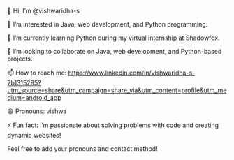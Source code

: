 
👋 Hi, I’m @vishwaridha-s

👀 I’m interested in Java, web development, and Python programming.

🌱 I’m currently learning Python during my virtual internship at Shadowfox.

💞️ I’m looking to collaborate on Java, web development, and Python-based projects.

📫 How to reach me: https://www.linkedin.com/in/vishwaridha-s-7b1315295?utm_source=share&utm_campaign=share_via&utm_content=profile&utm_medium=android_app

😄 Pronouns: vishwa

⚡ Fun fact: I’m passionate about solving problems with code and creating dynamic websites!


Feel free to add your pronouns and contact method!


<!---
vishwaridha-s/vishwaridha-s is a ✨ special ✨ repository because its `README.md` (this file) appears on your GitHub profile.
You can click the Preview link to take a look at your changes.
--->
